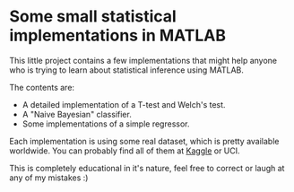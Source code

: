 # Some small statistical implementations in MATLAB

This little project contains a few implementations that might help anyone who is trying to learn about statistical inference using MATLAB.

The contents are:
- A detailed implementation of a T-test and Welch's test.
- A "Naive Bayesian" classifier.
- Some implementations of a simple regressor.

Each implementation is using some real dataset, which is pretty available worldwide. You can probably find all of them at [Kaggle](www.kaggle.com) or UCI.

This is completely educational in it's nature, feel free to correct or laugh at any of my mistakes :)
